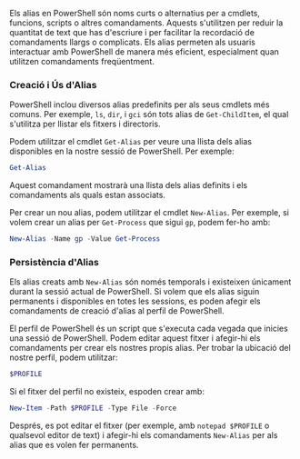 Els alias en PowerShell són noms curts o alternatius per a cmdlets, funcions, scripts o altres comandaments. Aquests s'utilitzen per reduir la quantitat de text que has d'escriure i per facilitar la recordació de comandaments llargs o complicats. Els alias permeten als usuaris interactuar amb PowerShell de manera més eficient, especialment quan utilitzen comandaments freqüentment.

### Creació i Ús d'Alias

PowerShell inclou diversos alias predefinits per als seus cmdlets més comuns. Per exemple, `ls`, `dir`, i `gci` són tots alias de `Get-ChildItem`, el qual s'utilitza per llistar els fitxers i directoris.

Podem utilitzar el cmdlet `Get-Alias` per veure una llista dels alias disponibles en la nostre sessió de PowerShell. Per exemple:

``` powershell
Get-Alias
```

Aquest comandament mostrarà una llista dels alias definits i els comandaments als quals estan associats.

Per crear un nou alias, podem utilitzar el cmdlet `New-Alias`. Per exemple, si volem crear un alias per `Get-Process` que sigui `gp`, podem fer-ho amb:

``` powershell
New-Alias -Name gp -Value Get-Process
```

### Persistència d'Alias

Els alias creats amb `New-Alias` són només temporals i existeixen únicament durant la sessió actual de PowerShell. Si volem que els alias siguin permanents i disponibles en totes les sessions, es poden afegir els comandaments de creació d'alias al perfil de PowerShell.

El perfil de PowerShell és un script que s'executa cada vegada que inicies una sessió de PowerShell. Podem editar aquest fitxer i afegir-hi els comandaments per crear els nostres propis alias. Per trobar la ubicació del nostre perfil, podem utilitzar:

``` powershell
$PROFILE
```

Si el fitxer del perfil no existeix, espoden crear amb:

``` powershell
New-Item -Path $PROFILE -Type File -Force
```

Després, es pot editar el fitxer (per exemple, amb `notepad $PROFILE` o qualsevol editor de text) i afegir-hi els comandaments `New-Alias` per als alias que es volen fer permanents.